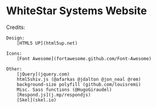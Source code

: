 # WhiteStar Systems Website

Credits:

	Design:
		[HTML5 UP](html5up.net)

	Icons:
		[Font Awesome](fortawesome.github.com/Font-Awesome)

	Other:
		[jQuery](jquery.com)
		html5shiv.js (@afarkas @jdalton @jon_neal @rem)
		background-size polyfill (github.com/louisremi)
		Misc. Sass functions (@HugoGiraudel)
		[Respond.js](j.mp/respondjs)
		[Skel](skel.io)
